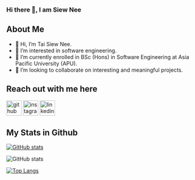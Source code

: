 ### Hi there 👋, I am Siew Nee

 ## About Me

- 👋 Hi, I’m Tai Siew Nee.
- 👀 I’m interested in software engineering.
- 🌱 I’m currently enrolled in BSc (Hons) in Software Engineering at Asia Pacific University (APU).
- 💞️ I’m looking to collaborate on interesting and meaningful projects.

## Reach out with me here

[<img src='https://skillicons.dev/icons?i=github&theme=light' alt='github' height='40'>](https://github.com/siewneetai/siewneetai)  [<img src='https://skillicons.dev/icons?i=instagram&theme=light' alt='instagram' height='40'>](https://www.instagram.com/siewnee43_tai/) [<img src='https://skillicons.dev/icons?i=linkedin&theme=light' alt='linkedin' height='40'>](www.linkedin.com/in/siewneetai) 

## My Stats in Github

[![GitHub stats](https://github-readme-stats.vercel.app/api?username=siewneetai)](https://github.com/anuraghazra/github-readme-stats)

![GitHub stats](https://github-readme-stats.vercel.app/api?username=siewneetai&show_icons=true&count_private=true)

[![Top Langs](https://github-readme-stats.vercel.app/api/top-langs/?username=siewneetai)](https://github.com/siewneetai/github-readme-stats)

